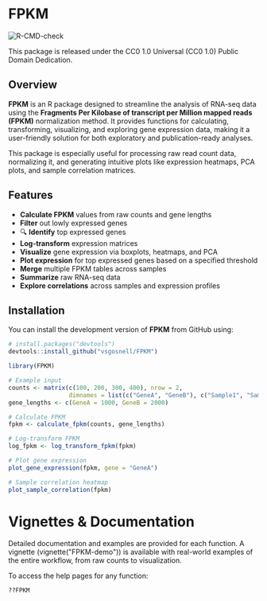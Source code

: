 # FPKM

![R-CMD-check]([https://github.com/vsgosnell/FPKM])

This package is released under the CC0 1.0 Universal (CC0 1.0) Public Domain Dedication.

## Overview

**FPKM** is an R package designed to streamline the analysis of RNA-seq data using the **Fragments Per Kilobase of transcript per Million mapped reads (FPKM)** normalization method. It provides functions for calculating, transforming, visualizing, and exploring gene expression data, making it a user-friendly solution for both exploratory and publication-ready analyses.

This package is especially useful for processing raw read count data, normalizing it, and generating intuitive plots like expression heatmaps, PCA plots, and sample correlation matrices.

## Features

- **Calculate FPKM** values from raw counts and gene lengths  
- **Filter** out lowly expressed genes   
- 🔍 **Identify** top expressed genes  
- **Log-transform** expression matrices  
- **Visualize** gene expression via boxplots, heatmaps, and PCA  
- **Plot expression** for top expressed genes based on a specified threshold
- **Merge** multiple FPKM tables across samples  
- **Summarize** raw RNA-seq data 
- **Explore correlations** across samples and expression profiles

## Installation

You can install the development version of **FPKM** from GitHub using:

```r
# install.packages("devtools")
devtools::install_github("vsgosnell/FPKM")
```

```r
library(FPKM)

# Example input
counts <- matrix(c(100, 200, 300, 400), nrow = 2,
                 dimnames = list(c("GeneA", "GeneB"), c("Sample1", "Sample2")))
gene_lengths <- c(GeneA = 1000, GeneB = 2000)

# Calculate FPKM
fpkm <- calculate_fpkm(counts, gene_lengths)

# Log-transform FPKM
log_fpkm <- log_transform_fpkm(fpkm)

# Plot gene expression
plot_gene_expression(fpkm, gene = "GeneA")

# Sample correlation heatmap
plot_sample_correlation(fpkm)
```

# Vignettes & Documentation
Detailed documentation and examples are provided for each function. A vignette (vignette("FPKM-demo")) is available with real-world examples of the entire workflow, from raw counts to visualization.

To access the help pages for any function:
```r
??FPKM
```
